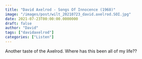 ```yaml
---
title: "David Axelrod - Songs Of Innocence (1968)"
image: "/images/post/wilt_20210723_david.axelrod.SOI.jpg"
date: 2021-07-23T00:00:00.0000000
draft: false
author: "David"
tags: ["davidaxelrod"]
categories: ["Listen"]
---
```

 Another taste of the Axelrod. Where has this been all of my life??